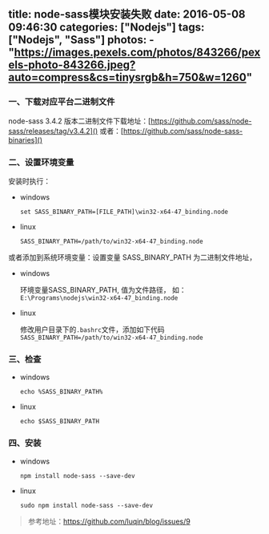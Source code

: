 title: node-sass模块安装失败
date: 2016-05-08 09:46:30
categories: ["Nodejs"]
tags: ["Nodejs", "Sass"]
photos:
	- "https://images.pexels.com/photos/843266/pexels-photo-843266.jpeg?auto=compress&cs=tinysrgb&h=750&w=1260"
---
### 一、下载对应平台二进制文件

node-sass 3.4.2 版本二进制文件下载地址：[https://github.com/sass/node-sass/releases/tag/v3.4.2]()
或者：[https://github.com/sass/node-sass-binaries]()

### 二、设置环境变量

安装时执行：

* windows

	```
	set SASS_BINARY_PATH=[FILE_PATH]\win32-x64-47_binding.node
	```

* linux

	```
	SASS_BINARY_PATH=/path/to/win32-x64-47_binding.node
	```

或者添加到系统环境变量：设置变量 SASS_BINARY_PATH 为二进制文件地址，

* windows

	环境变量SASS_BINARY_PATH, 值为文件路径， 如：`E:\Programs\nodejs\win32-x64-47_binding.node`

* linux

	修改用户目录下的`.bashrc`文件，添加如下代码`SASS_BINARY_PATH=/path/to/win32-x64-47_binding.node`
<!-- more -->

### 三、检查

* windows

	```
	echo %SASS_BINARY_PATH%
	```

* linux

	```
	echo $SASS_BINARY_PATH
	```

### 四、安装

* windows

	```
	npm install node-sass --save-dev
	```

* linux

	```
	sudo npm install node-sass --save-dev
	```

> 参考地址：https://github.com/luqin/blog/issues/9
